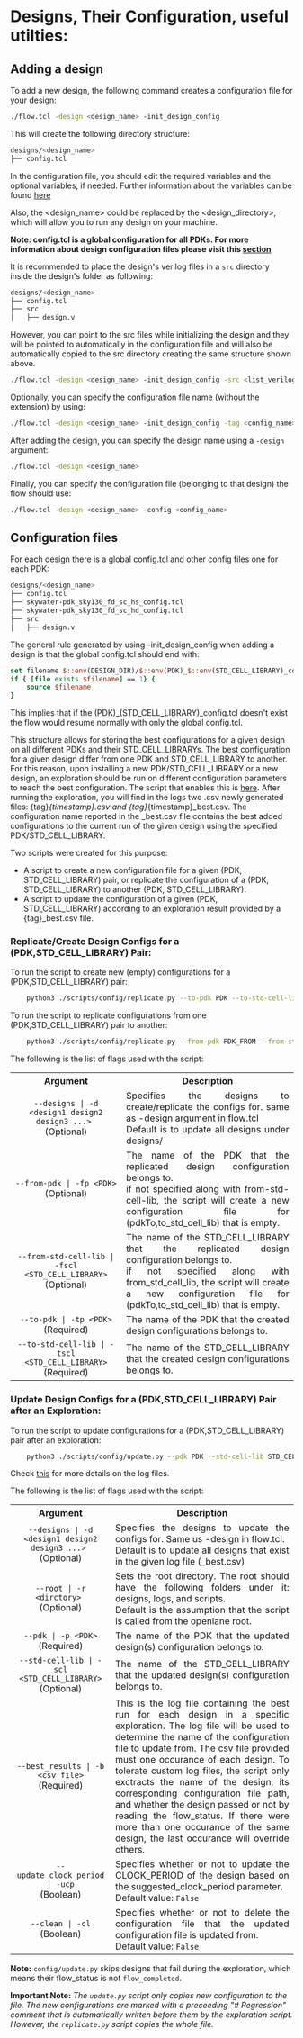 # Designs, Their Configuration, useful utilties:


## Adding a design

To add a new design, the following command creates a configuration file for your design:

```bash
./flow.tcl -design <design_name> -init_design_config
```

This will create the following directory structure:

```bash
designs/<design_name>
├── config.tcl
```
In the configuration file, you should edit the required variables and the optional variables, if needed. Further information about the variables can be found [here][2]

Also, the <design_name> could be  replaced by the <design_directory>, which will allow you to run any design on your machine.

**Note: config.tcl is a global configuration for all PDKs. For more information about design configuration files please visit this [section](#configuration-files)**

It is recommended to place the design's verilog files in a `src` directory inside the design's folder as following:

```bash
designs/<design_name>
├── config.tcl
├── src
│   ├── design.v
```

However, you can point to the src files while initializing the design and they will be pointed to automatically in the configuration file and will also be automatically copied to the src directory creating the same structure shown above.

```bash
./flow.tcl -design <design_name> -init_design_config -src <list_verilog_files>
```

Optionally, you can specify the configuration file name (without the extension) by using:

```bash
./flow.tcl -design <design_name> -init_design_config -tag <config_name>
```

After adding the design, you can specify the design name using a `-design` argument:

```bash
./flow.tcl -design <design_name>
```

Finally, you can specify the configuration file (belonging to that design) the flow should use:

```bash
./flow.tcl -design <design_name> -config <config_name>
```


## Configuration files

For each design there is a global config.tcl and other config files one for each PDK:
```bash
designs/<design_name>
├── config.tcl
├── skywater-pdk_sky130_fd_sc_hs_config.tcl
├── skywater-pdk_sky130_fd_sc_hd_config.tcl
├── src
│   ├── design.v
```
The general rule generated by using -init_design_config when adding a design is that the global config.tcl should end with:
```tcl
set filename $::env(DESIGN_DIR)/$::env(PDK)_$::env(STD_CELL_LIBRARY)_config.tcl
if { [file exists $filename] == 1} {
	source $filename
}
```
This implies that if the (PDK)_(STD_CELL_LIBRARY)_config.tcl doesn't exist the flow would resume normally with only the global config.tcl.

This structure allows for storing the best configurations for a given design on all different PDKs and their STD_CELL_LIBRARYs. The best configuration for a given design differ from one PDK and STD_CELL_LIBRARY to another.
For this reason, upon installing a new PDK/STD_CELL_LIBRARY or a new design, an exploration should be run on different configuration parameters to reach the best configuration. The script that enables this is [here][1]. 
After running the exploration, you will find in the logs two .csv newly generated files: {tag}_{timestamp}.csv and {tag}_{timestamp}_best.csv. The configuration name reported in the _best.csv file contains the best added configurations to the current run of the given design using the specified PDK/STD_CELL_LIBRARY.

Two scripts were created for this purpose:
 - A script to create a new configuration file for a given (PDK, STD_CELL_LIBRARY) pair, or replicate the configuration of a (PDK, STD_CELL_LIBRARY) to another (PDK, STD_CELL_LIBRARY).
 - A script to update the configuration of a given (PDK, STD_CELL_LIBRARY) according to an exploration result provided by a {tag}_best.csv file.

### Replicate/Create Design Configs for a (PDK,STD_CELL_LIBRARY) Pair:

To run the script to create new (empty) configurations for a (PDK,STD_CELL_LIBRARY) pair:
```bash
    python3 ./scripts/config/replicate.py --to-pdk PDK --to-std-cell-lib STD_CELL_LIBRARY
```

To run the script to replicate configurations from one (PDK,STD_CELL_LIBRARY) pair to another:
```bash
    python3 ./scripts/config/replicate.py --from-pdk PDK_FROM --from-std-cell-lib STD_CELL_LIBRARY_FROM --to-pdk PDK --to-std-cell-lib STD_CELL_LIBRARY
```

The following is the list of flags used with the script:
<table>
    <tr>
        <th>
        Argument
        </th>
        <th >
        Description
        </th>
    </tr>
    <tr>
        <td align="center">
            <code>--designs | -d &lt;design1 design2 design3 ...&gt; </code> <br> (Optional)
        </td>
        <td align="justify">
            Specifies the designs to create/replicate the configs for. same as -design argument in flow.tcl <br> Default is to update all designs under designs/
        </td>
    </tr>
    <tr>
        <td align="center">
            <code>--from-pdk | -fp &lt;PDK&gt;</code> <br> (Optional)
        </td>
        <td align="justify">
            The name of the PDK that the replicated design configuration belongs to. <br> if not specified along with from-std-cell-lib, the script will create a new configuration file for (pdkTo,to_std_cell_lib) that is empty.
        </td>
    </tr>
    <tr>
        </tr>
        <td align="center">
            <code>--from-std-cell-lib | -fscl &lt;STD_CELL_LIBRARY&gt;</code> <br> (Optional)
        </td>
        <td align="justify">
            The name of the STD_CELL_LIBRARY that the replicated design configuration belongs to. <br> if not specified along with from_std_cell_lib, the script will create a new configuration file for (pdkTo,to_std_cell_lib) that is empty.
        </td>
    </tr>
    <tr>
        </tr>
        <td align="center">
            <code>--to-pdk | -tp &lt;PDK&gt;</code> <br> (Required)
        </td>
        <td align="justify">
            The name of the PDK that the created design configurations belongs to.
        </td>
    <tr>
        </tr>
        <td align="center">
            <code>--to-std-cell-lib | -tscl &lt;STD_CELL_LIBRARY&gt;</code> <br> (Required)
        </td>
        <td align="justify">
            The name of the STD_CELL_LIBRARY that the created design configurations belongs to.
        </td>
    </tr>
</table>

### Update Design Configs for a (PDK,STD_CELL_LIBRARY) Pair after an Exploration:

To run the script to update configurations for a (PDK,STD_CELL_LIBRARY) pair after an exploration:
```bash
    python3 ./scripts/config/update.py --pdk PDK --std-cell-lib STD_CELL_LIBRARY --best_results SW_exploration_best.csv
```

Check [this][1] for more details on the log files.

The following is the list of flags used with the script:
<table>
    <tr>
        <th>
        Argument
        </th>
        <th >
        Description
        </th>
    </tr>
    <tr>
        <td align="center">
            <code>--designs | -d &lt;design1 design2 design3 ...&gt; </code> <br> (Optional)
        </td>
        <td align="justify">
            Specifies the designs to update the configs for. Same us -design in flow.tcl. <br> Default is to update all designs that exist in the given log file (_best.csv)
        </td>
    </tr>
    <tr>
        </tr>
        <td align="center">
            <code>--root | -r &lt;dirctory&gt; </code> <br> (Optional)
        </td>
        <td align="justify">
            Sets the root directory. The root should have the following folders under it: designs, logs, and scripts. <br> Default is the assumption that the script is called from the openlane root. 
        </td>
    </tr>
    <tr>
        <td align="center">
            <code>--pdk | -p &lt;PDK&gt;</code> <br> (Required)
        </td>
        <td align="justify">
            The name of the PDK that the updated design(s) configuration belongs to.
        </td>
    </tr>
    <tr>
        </tr>
        <td align="center">
            <code>--std-cell-lib | -scl &lt;STD_CELL_LIBRARY&gt;</code> <br> (Optional)
        </td>
        <td align="justify">
            The name of the STD_CELL_LIBRARY that the updated design(s) configuration belongs to.
        </td>
    </tr>
      <tr>
        </tr>
        <td align="center">
            <code>--best_results | -b &lt;csv file&gt;</code> <br> (Required)
        </td>
        <td align="justify">
            This is the log file containing the best run for each design in a specific exploration. The log file will be used to determine the name of the configuration file to update from.
            The csv file provided must one occurance of each design.
            To tolerate custom log files, the script only exctracts the name of the design, its corresponding configuration file path, and whether the design passed or not by reading the flow_status. If there were more than one occurance of the same design, the last occurance will override others. 
        </td>
    </tr>
      <tr>
        </tr>
        <td align="center">
            <code>--update_clock_period | -ucp</code> <br> (Boolean)
        </td>
        <td align="justify">
            Specifies whether or not to update the CLOCK_PERIOD of the design based on the suggested_clock_period parameter.<br> Default value: <code>False</code>
        </td>
    </tr>
      <tr>
        </tr>
        <td align="center">
            <code>--clean | -cl</code> <br> (Boolean)
        </td>
        <td align="justify">
            Specifies whether or not to delete the configuration file that the updated configuration file is updated from.<br> Default value: <code>False</code>
        </td>
    </tr>
</table>

**Note:** `config/update.py` skips designs that fail during the exploration, which means their flow_status is not `flow_completed`.

**Important Note:** *The `update.py` script only copies new configuration to the file. The new configurations are marked with a preceeding "# Regression" comment that is automatically written before them by the exploration script. However, the `replicate.py` script copies the whole file.*

[1]: ../regression_results/README.md
[2]: ../configuration/README.md
